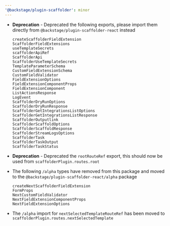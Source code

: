 ```yaml
---
'@backstage/plugin-scaffolder': minor
---
```


- **Deprecation** - Deprecated the following exports, please import them directly from `@backstage/plugin-scaffolder-react` instead

  ```
  createScaffolderFieldExtension
  ScaffolderFieldExtensions
  useTemplateSecrets
  scaffolderApiRef
  ScaffolderApi
  ScaffolderUseTemplateSecrets
  TemplateParameterSchema
  CustomFieldExtensionSchema
  CustomFieldValidator
  FieldExtensionOptions
  FieldExtensionComponentProps
  FieldExtensionComponent
  ListActionsResponse
  LogEvent
  ScaffolderDryRunOptions
  ScaffolderDryRunResponse
  ScaffolderGetIntegrationsListOptions
  ScaffolderGetIntegrationsListResponse
  ScaffolderOutputlink
  ScaffolderScaffoldOptions
  ScaffolderScaffoldResponse
  ScaffolderStreamLogsOptions
  ScaffolderTask
  ScaffolderTaskOutput
  ScaffolderTaskStatus
  ```

- **Deprecation** - Deprecated the `rootRouteRef` export, this should now be used from `scaffolderPlugin.routes.root`

- The following `/alpha` types have removed from this package and moved to the `@backstage/plugin-scaffolder-react/alpha` package

  ```
  createNextScaffolderFieldExtension
  FormProps
  NextCustomFieldValidator
  NextFieldExtensionComponentProps
  NextFieldExtensionOptions
  ```

- The `/alpha` import for `nextSelectedTemplateRouteRef` has been moved to `scaffolderPlugin.routes.nextSelectedTemplate`
